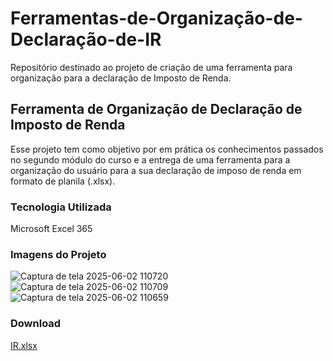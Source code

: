 # Ferramentas-de-Organização-de-Declaração-de-IR
Repositório destinado ao projeto de criação de uma ferramenta para organização para a declaração de Imposto de Renda.

## Ferramenta de Organização de Declaração de Imposto de Renda

Esse projeto tem como objetivo por em prática os conhecimentos passados no segundo módulo do curso e a entrega de uma ferramenta para a organização do usuário para a sua declaração de imposo de renda em formato de planila (.xlsx).

### Tecnologia Utilizada
Microsoft Excel 365

### Imagens do Projeto

![Captura de tela 2025-06-02 110720](https://github.com/user-attachments/assets/a8f675c6-ef81-43f8-b1c5-cd6348e8ca62)
![Captura de tela 2025-06-02 110709](https://github.com/user-attachments/assets/3399ed20-b447-4116-8795-424a8b6c1ce8)
![Captura de tela 2025-06-02 110659](https://github.com/user-attachments/assets/ca900ec0-ac92-42fa-9283-e5dfe70ca54d)

### Download

[IR.xlsx](https://github.com/user-attachments/files/20553011/IR.xlsx)
